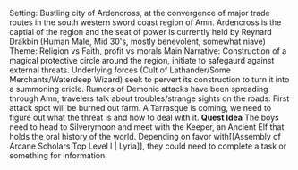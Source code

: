 Setting:
	Bustling city of Ardencross, at the convergence of major trade routes in the south western sword coast region of Amn. Ardencross is the captial of the region and the seat of power is currently held by Reynard Drakbin (Human Male, Mid 30's, mostly benevolent, somewhat niave)
Theme:
	Religion vs Faith, profit vs morals
Main Narrative:
	Construction of a magical protective circle around the region, initiate to safegaurd against external threats. Underlying forces (Cult of Lathander/Some Merchants/Waterdeep Wizard) seek to pervert its construction to turn it into a summoning cricle.
	Rumors of Demonic attacks have been spreading through Amn, travelers talk about troubles/strange sights on the roads.
	First attack spot will be burned out farm. 
	A Tarrasque is coming, we need to figure out what the threat is and how to deal with it.
	**Quest Idea** The boys need to head to Silverymoon and meet with the Keeper, an Ancient Elf that holds the oral history of the world. Depending on favor with[[Assembly of Arcane Scholars Top Level l | Lyria]], they could need to complete a task or something for information. 
